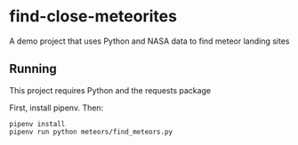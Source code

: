 # find-close-meteorites
A demo project that uses Python and NASA data to find meteor landing sites

## Running

This project requires Python and the requests package

First, install pipenv. Then:

```
pipenv install
pipenv run python meteors/find_meteors.py
```
